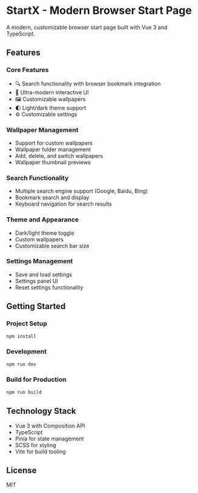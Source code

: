 # StartX - Modern Browser Start Page

A modern, customizable browser start page built with Vue 3 and TypeScript.

## Features

### Core Features
- 🔍 Search functionality with browser bookmark integration
- 🎨 Ultra-modern interactive UI
- 🖼️ Customizable wallpapers
- 🌓 Light/dark theme support
- ⚙️ Customizable settings

### Wallpaper Management
- Support for custom wallpapers
- Wallpaper folder management
- Add, delete, and switch wallpapers
- Wallpaper thumbnail previews

### Search Functionality
- Multiple search engine support (Google, Baidu, Bing)
- Bookmark search and display
- Keyboard navigation for search results

### Theme and Appearance
- Dark/light theme toggle
- Custom wallpapers
- Customizable search bar size

### Settings Management
- Save and load settings
- Settings panel UI
- Reset settings functionality

## Getting Started

### Project Setup

```sh
npm install
```

### Development

```sh
npm run dev
```

### Build for Production

```sh
npm run build
```

## Technology Stack
- Vue 3 with Composition API
- TypeScript
- Pinia for state management
- SCSS for styling
- Vite for build tooling

## License
MIT
